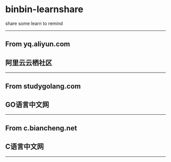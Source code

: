 # binbin-learnshare
share some learn to remind

---
From  yq.aliyun.com         
---
阿里云云栖社区
---
---
From  studygolang.com      
--- 
GO语言中文网
---
---
From c.biancheng.net    
---    
C语言中文网
---
---
